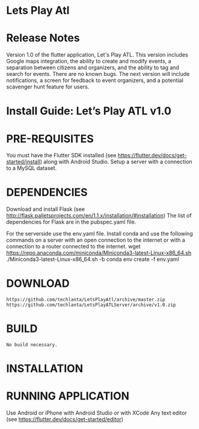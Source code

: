 # Lets Play Atl

# Release Notes
Version 1.0 of the flutter application, Let's Play ATL. This version includes Google maps integration, the ability to create and modify events, a separation between citizens and organizers, and the ability to tag and search for events. There are no known bugs. The next version will include notifications, a screen for feedback to event organizers, and a potential scavenger hunt feature for users.

# Install Guide: Let’s Play ATL v1.0
# PRE-REQUISITES
You must have the Flutter SDK installed (see https://flutter.dev/docs/get-started/install) along with Android Studio. Setup a server with a connection to a MySQL dataset.
# DEPENDENCIES
Download and install Flask (see http://flask.palletsprojects.com/en/1.1.x/installation/#installation)
The list of dependencies for Flask are in the pubspec.yaml file.
 
For the serverside use the env.yaml file. Install conda and use the following commands on a server with an open connection to the internet or with a connection to a router connected to the internet.
wget https://repo.anaconda.com/miniconda/Miniconda3-latest-Linux-x86_64.sh
 ./Miniconda3-latest-Linux-x86_64.sh -b
 conda env create -f env.yaml
# DOWNLOAD
	https://github.com/techlanta/LetsPlayAtl/archive/master.zip
	https://github.com/techlanta/LetsPlayATLServer/archive/v1.0.zip
# BUILD
	No build necessary.
# INSTALLATION
	
# RUNNING APPLICATION
  Use Android or iPhone with Android Studio or with XCode
	Any text editor (see https://flutter.dev/docs/get-started/editor)

